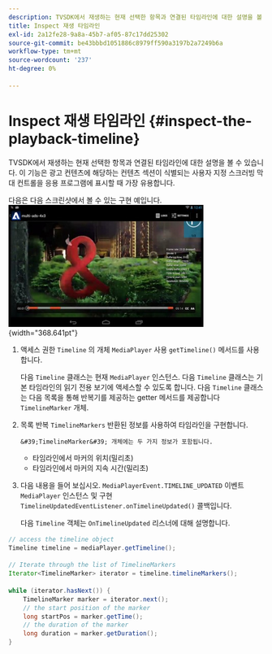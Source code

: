 ```yaml
---
description: TVSDK에서 재생하는 현재 선택한 항목과 연결된 타임라인에 대한 설명을 볼 수 있습니다. 이 기능은 광고 컨텐츠에 해당하는 컨텐츠 섹션이 식별되는 사용자 지정 스크러빙 막대 컨트롤을 응용 프로그램에 표시할 때 가장 유용합니다.
title: Inspect 재생 타임라인
exl-id: 2a12fe28-9a8a-45b7-af05-87c17dd25302
source-git-commit: be43bbbd1051886c8979ff590a3197b2a7249b6a
workflow-type: tm+mt
source-wordcount: '237'
ht-degree: 0%

---
```


# Inspect 재생 타임라인 {#inspect-the-playback-timeline}

TVSDK에서 재생하는 현재 선택한 항목과 연결된 타임라인에 대한 설명을 볼 수 있습니다. 이 기능은 광고 컨텐츠에 해당하는 컨텐츠 섹션이 식별되는 사용자 지정 스크러빙 막대 컨트롤을 응용 프로그램에 표시할 때 가장 유용합니다.

다음은 다음 스크린샷에서 볼 수 있는 구현 예입니다.  ![](assets/inspect-playback.jpg){width="368.641pt"}

1. 액세스 권한 `Timeline` 의 개체 `MediaPlayer` 사용 `getTimeline()` 메서드를 사용합니다.

   다음 `Timeline` 클래스는 현재 `MediaPlayer` 인스턴스. 다음 `Timeline` 클래스는 기본 타임라인의 읽기 전용 보기에 액세스할 수 있도록 합니다. 다음 `Timeline` 클래스는 다음 목록을 통해 반복기를 제공하는 getter 메서드를 제공합니다 `TimelineMarker` 개체.

1. 목록 반복 `TimelineMarkers` 반환된 정보를 사용하여 타임라인을 구현합니다.

       &#39;TimelineMarker&#39; 개체에는 두 가지 정보가 포함됩니다.
   
   * 타임라인에서 마커의 위치(밀리초)
   * 타임라인에서 마커의 지속 시간(밀리초)

1. 다음 내용을 들어 보십시오. `MediaPlayerEvent.TIMELINE_UPDATED` 이벤트 `MediaPlayer` 인스턴스 및 구현 `TimelineUpdatedEventListener.onTimelineUpdated()` 콜백입니다.

   다음 `Timeline` 객체는 `OnTimelineUpdated` 리스너에 대해 설명합니다.

```java
// access the timeline object 
Timeline timeline = mediaPlayer.getTimeline(); 
 
// Iterate through the list of TimelineMarkers 
Iterator<TimelineMarker> iterator = timeline.timelineMarkers(); 
 
while (iterator.hasNext()) { 
    TimelineMarker marker = iterator.next(); 
    // the start position of the marker 
    long startPos = marker.getTime(); 
    // the duration of the marker 
    long duration = marker.getDuration(); 
}
```
